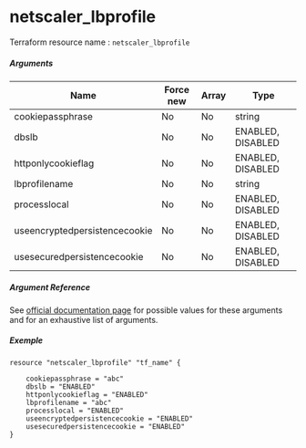 # netscaler_lbprofile

Terraform resource name : ```netscaler_lbprofile```

##### Arguments

| Name | Force new | Array | Type |
|----|----|----|----|
|cookiepassphrase|No|No|string|
|dbslb|No|No|ENABLED, DISABLED|
|httponlycookieflag|No|No|ENABLED, DISABLED|
|lbprofilename|No|No|string|
|processlocal|No|No|ENABLED, DISABLED|
|useencryptedpersistencecookie|No|No|ENABLED, DISABLED|
|usesecuredpersistencecookie|No|No|ENABLED, DISABLED|

##### Argument Reference

See [official documentation page](https://developer-docs.citrix.com/projects/netscaler-nitro-api/en/11.0/configuration/load-balancing/lbprofile/lbprofile/) for possible values for these arguments and for an exhaustive list of arguments.

##### Exemple

```
resource "netscaler_lbprofile" "tf_name" {

    cookiepassphrase = "abc"
    dbslb = "ENABLED"
    httponlycookieflag = "ENABLED"
    lbprofilename = "abc"
    processlocal = "ENABLED"
    useencryptedpersistencecookie = "ENABLED"
    usesecuredpersistencecookie = "ENABLED"
}
```

